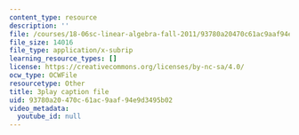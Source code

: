 ```yaml
---
content_type: resource
description: ''
file: /courses/18-06sc-linear-algebra-fall-2011/93780a20470c61ac9aaf94e9d3495b02_B17h10EF59g.srt
file_size: 14016
file_type: application/x-subrip
learning_resource_types: []
license: https://creativecommons.org/licenses/by-nc-sa/4.0/
ocw_type: OCWFile
resourcetype: Other
title: 3play caption file
uid: 93780a20-470c-61ac-9aaf-94e9d3495b02
video_metadata:
  youtube_id: null
---
```

